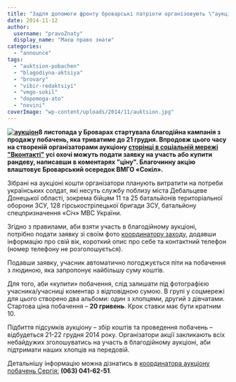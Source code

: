 ```yaml
---
title: "Задля допомоги фронту броварські патріоти організовують \"аукціон побачень\""
date: 2014-11-12
author: 
  username: "pravoZnaty"
  display_name: "Маєш право знати"
categories: 
  - "announce"
tags: 
  - "auktsion-pobachen"
  - "blagodiyna-aktsiya"
  - "brovary"
  - "vibir-redaktsiyi"
  - "vmgo-sokil"
  - "dopomoga-ato"
  - "novini"
coverImage: "wp-content/uploads/2014/11/auktsion.jpg"
---
```


**[![аукціон](https://mpz.brovary.org/wp-content/uploads/2014/11/auktsion.jpg)](https://mpz.brovary.org/wp-content/uploads/2014/11/auktsion.jpg)8 листопада у Броварах стартувала благодійна кампанія з продажу побачень, яка триватиме до 21 грудня. Впродовж цього часу на створеній організаторами аукціону [сторінці в соціальній мережі "Вконтакті"](https://vk.com/event80058491) усі охочі можуть подати заявку на участь або купити рандеву, написавши в коментарях "ціну". Благочинну акцію влаштовує Броварський осередок ВМГО «Сокіл».**

Зібрані на аукціоні кошти організатори планують витратити на потреби українських солдат, які несуть службу поблизу міста Дебальцеве Донецької області, зокрема бійцям 11 та 25 батальйонів територіальної оборони ЗСУ, 128 гірськострілецької бригади ЗСУ, батальйону спецпризначення «Січ» МВС України.

Згідно з правилами, аби взяти участь в благодійному аукціоні, потрібно подати заявку зі своїм фото [координатору заходу](https://vk.com/lopata23), додавши інформацію про свій вік, короткий опис про себе та контактний телефон (номер телефону не розголошується).

Подавши заявку, учасник автоматично погоджується піти на побачення з людиною, яка запропонує найбільшу суму коштів.

Для того, аби «купити» побачення, слід залишати під фотографією учасника/учасниці коментар з відповідною сумою. В групі у соцмережі для цього створено два альбоми: один з хлопцями, другий з дівчатами. Стартова ціна побачення – **20 гривень**. Крок ставки має бути кратним 10.

Підбиття підсумків аукціону – збір коштів та проведення побачень – відбудеться 21-22 грудня 2014 року. Організатори акції закликають всіх небайдужих зголошуватись на участь в благодійному аукціоні, аби підтримати наших хлопців на передовій.

Детальнішу інформацію можна дізнатись в [координатора аукціону побачень Сергія:](https://vk.com/lopata23) **(063) 041-62-51**.

